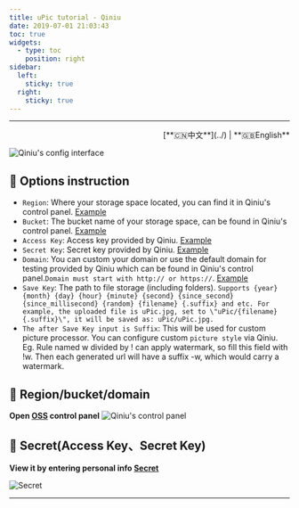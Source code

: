 ```yaml
---
title: uPic tutorial - Qiniu
date: 2019-07-01 21:03:43
toc: true
widgets:
  - type: toc
    position: right
sidebar:
  left:
    sticky: true
  right:
    sticky: true
---
```


<hr><!-- i18n --><div align="right">[**🇨🇳中文**](../) | **🇬🇧English**</div><!-- i18n -->

![Qiniu's config interface](https://r2.svend.cc/tutorials/qiniu-host.png)

## 📝 Options instruction

- `Region`: Where your storage space located, you can find it in Qiniu's control panel. [Example](#🧰-Region-bucket-domain)
- `Bucket`: The bucket name of your storage space, can be found in Qiniu's control panel. [Example](#🧰-Region-bucket-domain)
- `Access Key`: Access key provided by Qiniu. [Example](#🔑-Secret-Access-Key、Secret-Key)
- `Secret Key`: Secret key provided by Qiniu. [Example](#🔑-Secret-Access-Key、Secret-Key)
- `Domain`: You can custom your domain or use the default domain for testing provided by Qiniu which can be found in Qiniu's control panel.`Domain must start with http:// or https://`. [Example](#🧰-Region-bucket-domain)
- `Save Key`: The path to file storage (including folders). `Supports {year} {month} {day} {hour} {minute} {second} {since_second} {since_millisecond} {random} {filename} {.suffix} and etc. For example, the uploaded file is uPic.jpg, set to \"uPic/{filename}{.suffix}\", it will be saved as: uPic/uPic.jpg.`
- `The after Save Key input is Suffix`: This will be used for custom picture processor. You can configure custom `picture style` via Qiniu. Eg. Rule named w divided by ! can apply watermark, so fill this field with !w. Then each generated url will have a suffix -w, which would carry a watermark.

## 🧰 Region/bucket/domain

**Open [OSS](https://portal.qiniu.com/bucket) control panel**
![Qiniu's control panel](https://r2.svend.cc/tutorials/qiniu-info.png)

## 🔑 Secret(Access Key、Secret Key)

**View it by entering personal info [Secret](https://portal.qiniu.com/user/key)**

![Secret](https://r2.svend.cc/tutorials/qiniu-ak.png)

<hr>
